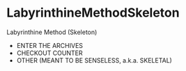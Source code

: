 LabyrinthineMethodSkeleton
==========================

Labyrinthine Method (Skeleton)
* ENTER THE ARCHIVES
* CHECKOUT COUNTER
* OTHER (MEANT TO BE SENSELESS, a.k.a. SKELETAL)
